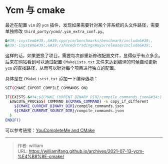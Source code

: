 # Ycm 与 cmake


最近在配置 `vim` 的 `ycm` 插件，发现如果需要针对某个非系统的头文件路径，需要单独修改 `third_party/ycmd/.ycm_extra_conf.py`。

```bash
&#39;-isystem&#39;,&#39;cpp/ycm/benchmarks/benchmark/include&#39;,
&#39;-isystem&#39;,&#39;/shared/trading/Wuya/release/include&#39;,
```

这样的话，如果更换了项目，需要每次都重新修改配置文件，显得似乎有点多余。后来在网站看到可以通过配置 `CMakeLists.txt` 文件来达到编译的时候自动更新 `ycm` 的查找路径，从而可以针对每个项目进行独立的配置。

具体是在 `CMakeListst.txt` 添加一下编译选项：

```bash
SET(CMAKE_EXPORT_COMPILE_COMMANDS ON)

IF(EXISTS &#34;${CMAKE_CURRENT_BINARY_DIR}/compile_commands.json&#34;)
  EXECUTE_PROCESS( COMMAND ${CMAKE_COMMAND} -E copy_if_different
    ${CMAKE_CURRENT_BINARY_DIR}/compile_commands.json
    ${CMAKE_CURRENT_SOURCE_DIR}/compile_commands.json
  )
ENDIF()
```

可以参考链接：[YouCompleteMe and CMake](https://bastian.rieck.me/blog/posts/2015/ycm_cmake/)




---

> 作者: william  
> URL: https://williamlfang.github.io/archives/2021-07-13-ycm-%E4%B8%8E-cmake/  

